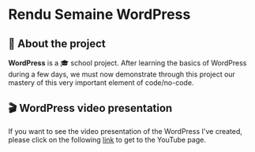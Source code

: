 # Rendu Semaine WordPress

## 📕 About the project

**WordPress** is a 🎓 school project. After learning the basics of WordPress during a few days, we must now demonstrate through this project our mastery of this very important element of code/no-code.

## 🎬 WordPress video presentation

If you want to see the video presentation of the WordPress I've created, please click on the following [link](https://youtu.be/fULx9hiylwg)  to get to the YouTube page.
